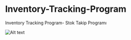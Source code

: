# Inventory-Tracking-Program
Inventory Tracking Program- Stok Takip Programı

![Alt text](https://lh3.googleusercontent.com/r-UWltJamD43ifJ91BTXduuXBy9cw4Hqq5Ool844fH471KNL3BTwXNf5q-bWmKfONche6Tg4YHqgO7CfcNxrpVFRs2LCgA7H3Th9cqGHkENYtotI6lokoCIoZSwCraap77E1DA7I9Taqwatjpx3WiteHhLI8nBC4D9LWz5wXWRi6Z-PzhswuLiajcaVsBTqBWfbfeGzx14NDLhM1XMeXUYSBuez9It4RWjCP4lPlR89RX4XvUGTyQQSGwPUPkyY_j5cijq7P9rSumdRpEHnhYpjxTinEQiCdEqZ8j1L8-lDsNYMSy5LbHw7yyH71pkzG2dx7NaLL9zLJFvQzQEwfenawWm2QnbLqK_Q3UCN2qzmfBgSWJIFxDeb457GeGppXevweUNeHUlBDL_CTsDeuZF8DmeNn-X4vSYI5hRe6pMWpako8jWdGMmW52UbsV7BRmY52YSgLBTbZjQ8rjUzsBT6wnUpG3yGeDYgscVJWzDAHw7w05_vdcPvysNoeYluk_v82PIS_bEHY7eyxLNQe0lupMkoUDpHpGQEgxiHdMTX75bGbdPoeFl0VeCTge-NakqpdNDNEv8peqgUY3FHOLc5Tk5ylslE=w1108-h609-no "Login Screen")
